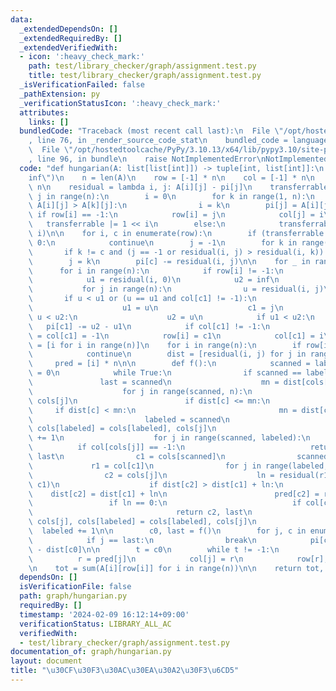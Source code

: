 ```yaml
---
data:
  _extendedDependsOn: []
  _extendedRequiredBy: []
  _extendedVerifiedWith:
  - icon: ':heavy_check_mark:'
    path: test/library_checker/graph/assignment.test.py
    title: test/library_checker/graph/assignment.test.py
  _isVerificationFailed: false
  _pathExtension: py
  _verificationStatusIcon: ':heavy_check_mark:'
  attributes:
    links: []
  bundledCode: "Traceback (most recent call last):\n  File \"/opt/hostedtoolcache/PyPy/3.10.13/x64/lib/pypy3.10/site-packages/onlinejudge_verify/documentation/build.py\"\
    , line 76, in _render_source_code_stat\n    bundled_code = language.bundle(\n\
    \  File \"/opt/hostedtoolcache/PyPy/3.10.13/x64/lib/pypy3.10/site-packages/onlinejudge_verify/languages/python.py\"\
    , line 96, in bundle\n    raise NotImplementedError\nNotImplementedError\n"
  code: "def hungarian(A: list[list[int]]) -> tuple[int, list[int]]:\n    inf = float(\"\
    inf\")\n    n = len(A)\n    row = [-1] * n\n    col = [-1] * n\n    pi = [0] *\
    \ n\n    residual = lambda i, j: A[i][j] - pi[j]\n    transferrable = 0\n    for\
    \ j in range(n):\n        i = 0\n        for k in range(1, n):\n            if\
    \ A[i][j] > A[k][j]:\n                i = k\n        pi[j] = A[i][j]\n       \
    \ if row[i] == -1:\n            row[i] = j\n            col[j] = i\n         \
    \   transferrable |= 1 << i\n        else:\n            transferrable &= ~(1 <<\
    \ i)\n\n    for i, c in enumerate(row):\n        if (transferrable >> i) & 1 ==\
    \ 0:\n            continue\n        j = -1\n        for k in range(n):\n     \
    \       if k != c and (j == -1 or residual(i, j) > residual(i, k)):\n        \
    \        j = k\n        pi[c] -= residual(i, j)\n\n    for _ in range(2):\n  \
    \      for i in range(n):\n            if row[i] != -1:\n                continue\n\
    \            u1 = residual(i, 0)\n            u2 = inf\n            c1 = 0\n \
    \           for j in range(n):\n                u = residual(i, j)\n         \
    \       if u < u1 or (u == u1 and col[c1] != -1):\n                    u2 = u1\n\
    \                    u1 = u\n                    c1 = j\n                elif\
    \ u < u2:\n                    u2 = u\n            if u1 < u2:\n             \
    \   pi[c1] -= u2 - u1\n            if col[c1] != -1:\n                row[col[c1]]\
    \ = col[c1] = -1\n            row[i] = c1\n            col[c1] = i\n\n    cols\
    \ = [i for i in range(n)]\n    for i in range(n):\n        if row[i] != -1:\n\
    \            continue\n        dist = [residual(i, j) for j in range(n)]\n   \
    \     pred = [i] * n\n\n        def f():\n            scanned = labeled = last\
    \ = 0\n            while True:\n                if scanned == labeled:\n     \
    \               last = scanned\n                    mn = dist[cols[scanned]]\n\
    \                    for j in range(scanned, n):\n                        c =\
    \ cols[j]\n                        if dist[c] <= mn:\n                       \
    \     if dist[c] < mn:\n                                mn = dist[c]\n       \
    \                         labeled = scanned\n                            cols[j],\
    \ cols[labeled] = cols[labeled], cols[j]\n                            labeled\
    \ += 1\n                    for j in range(scanned, labeled):\n              \
    \          if col[cols[j]] == -1:\n                            return cols[j],\
    \ last\n                c1 = cols[scanned]\n                scanned += 1\n   \
    \             r1 = col[c1]\n                for j in range(labeled, n):\n    \
    \                c2 = cols[j]\n                    ln = residual(r1, c2) - residual(r1,\
    \ c1)\n                    if dist[c2] > dist[c1] + ln:\n                    \
    \    dist[c2] = dist[c1] + ln\n                        pred[c2] = r1\n       \
    \                 if ln == 0:\n                            if col[c2] == -1:\n\
    \                                return c2, last\n                           \
    \ cols[j], cols[labeled] = cols[labeled], cols[j]\n                          \
    \  labeled += 1\n\n        c0, last = f()\n        for j, c in enumerate(cols):\n\
    \            if j == last:\n                break\n            pi[c] += dist[c]\
    \ - dist[c0]\n\n        t = c0\n        while t != -1:\n            j = t\n  \
    \          r = pred[j]\n            col[j] = r\n            row[r], t = t, row[r]\n\
    \n    tot = sum(A[i][row[i]] for i in range(n))\n\n    return tot, row\n"
  dependsOn: []
  isVerificationFile: false
  path: graph/hungarian.py
  requiredBy: []
  timestamp: '2024-02-09 16:12:14+09:00'
  verificationStatus: LIBRARY_ALL_AC
  verifiedWith:
  - test/library_checker/graph/assignment.test.py
documentation_of: graph/hungarian.py
layout: document
title: "\u30CF\u30F3\u30AC\u30EA\u30A2\u30F3\u6CD5"
---
```

